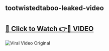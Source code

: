 ## tootwistedtaboo-leaked-video 

# <h2><a href="http://freeplayer.one?title=tootwistedtaboo-leaked-video&ref=21J">🔗 Click to Watch 👉🔴 VIDEO</a></h2>

<a href="http://freeplayer.one?title=tootwistedtaboo-leaked-video&ref=21J" rel="nofollow" data-target="animated-image.originalLink"><img src="https://i.ibb.co.com/xMMVF88/686577567.gif" alt="Viral Video Original" style="max-width: 100%; display: inline-block;" data-target="animated-image.originalImage"></a>

